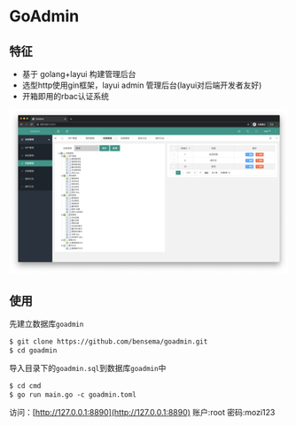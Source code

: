 # GoAdmin

## 特征
- 基于 golang+layui 构建管理后台
- 选型http使用gin框架，layui admin 管理后台(layui对后端开发者友好)
- 开箱即用的rbac认证系统

![](https://github.com/bensema/goadmin/blob/main/run.png)


## 使用

先建立数据库`goadmin`

```shell
$ git clone https://github.com/bensema/goadmin.git
$ cd goadmin
```

导入目录下的`goadmin.sql`到数据库`goadmin`中

```shell
$ cd cmd
$ go run main.go -c goadmin.toml
```
访问：[http://127.0.0.1:8890](http://127.0.0.1:8890) 账户:root 密码:mozi123

